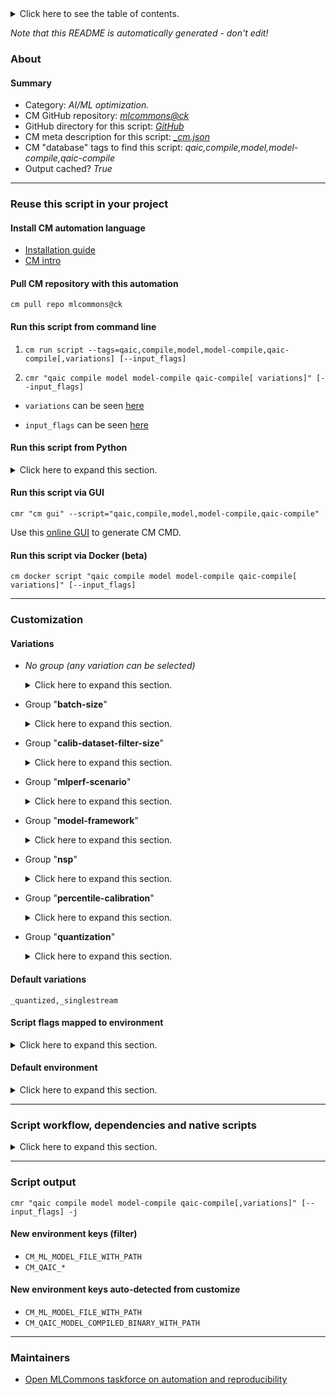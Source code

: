 <details>
<summary>Click here to see the table of contents.</summary>

* [About](#about)
* [Summary](#summary)
* [Reuse this script in your project](#reuse-this-script-in-your-project)
  * [ Install CM automation language](#install-cm-automation-language)
  * [ Check CM script flags](#check-cm-script-flags)
  * [ Run this script from command line](#run-this-script-from-command-line)
  * [ Run this script from Python](#run-this-script-from-python)
  * [ Run this script via GUI](#run-this-script-via-gui)
  * [ Run this script via Docker (beta)](#run-this-script-via-docker-(beta))
* [Customization](#customization)
  * [ Variations](#variations)
  * [ Script flags mapped to environment](#script-flags-mapped-to-environment)
  * [ Default environment](#default-environment)
* [Script workflow, dependencies and native scripts](#script-workflow-dependencies-and-native-scripts)
* [Script output](#script-output)
* [New environment keys (filter)](#new-environment-keys-(filter))
* [New environment keys auto-detected from customize](#new-environment-keys-auto-detected-from-customize)
* [Maintainers](#maintainers)

</details>

*Note that this README is automatically generated - don't edit!*

### About

#### Summary

* Category: *AI/ML optimization.*
* CM GitHub repository: *[mlcommons@ck](https://github.com/mlcommons/ck/tree/master/cm-mlops)*
* GitHub directory for this script: *[GitHub](https://github.com/mlcommons/ck/tree/master/cm-mlops/script/compile-model-for.qaic)*
* CM meta description for this script: *[_cm.json](_cm.json)*
* CM "database" tags to find this script: *qaic,compile,model,model-compile,qaic-compile*
* Output cached? *True*
___
### Reuse this script in your project

#### Install CM automation language

* [Installation guide](https://github.com/mlcommons/ck/blob/master/docs/installation.md)
* [CM intro](https://doi.org/10.5281/zenodo.8105339)

#### Pull CM repository with this automation

```cm pull repo mlcommons@ck```


#### Run this script from command line

1. `cm run script --tags=qaic,compile,model,model-compile,qaic-compile[,variations] [--input_flags]`

2. `cmr "qaic compile model model-compile qaic-compile[ variations]" [--input_flags]`

* `variations` can be seen [here](#variations)

* `input_flags` can be seen [here](#script-flags-mapped-to-environment)

#### Run this script from Python

<details>
<summary>Click here to expand this section.</summary>

```python

import cmind

r = cmind.access({'action':'run'
                  'automation':'script',
                  'tags':'qaic,compile,model,model-compile,qaic-compile'
                  'out':'con',
                  ...
                  (other input keys for this script)
                  ...
                 })

if r['return']>0:
    print (r['error'])

```

</details>


#### Run this script via GUI

```cmr "cm gui" --script="qaic,compile,model,model-compile,qaic-compile"```

Use this [online GUI](https://cKnowledge.org/cm-gui/?tags=qaic,compile,model,model-compile,qaic-compile) to generate CM CMD.

#### Run this script via Docker (beta)

`cm docker script "qaic compile model model-compile qaic-compile[ variations]" [--input_flags]`

___
### Customization


#### Variations

  * *No group (any variation can be selected)*
    <details>
    <summary>Click here to expand this section.</summary>

    * `_bert-99`
      - Environment variables:
        - *CM_COMPILE_BERT*: `on`
        - *CM_QAIC_MODEL_TO_CONVERT*: `calibrate_bert_mlperf`
        - *CM_QAIC_MODEL_COMPILER_PARAMS_BASE*: `-aic-hw -aic-hw-version=2.0 -execute-nodes-in-fp16=Mul,Sqrt,Div,Add,ReduceMean,Softmax,Sub,Gather,Erf,Pow,Concat,Tile,LayerNormalization -quantization-schema=symmetric_with_uint8 -quantization-precision=Int8 -quantization-precision-bias=Int32 -vvv -compile-only -onnx-define-symbol=batch_size,1 -onnx-define-symbol=seg_length,384 -multicast-weights -combine-inputs=false -combine-outputs=false`
        - *CM_QAIC_MODEL_COMPILER_ARGS*: ``
      - Workflow:
        1. ***Read "deps" on other CM scripts***
           * calibrate,qaic,_bert-99
             * CM names: `--adr.['bert-profile', 'qaic-profile']...`
             - CM script: [calibrate-model-for.qaic](https://github.com/mlcommons/ck/tree/master/cm-mlops/script/calibrate-model-for.qaic)
    * `_bert-99,offline`
      - Environment variables:
        - *CM_QAIC_MODEL_COMPILER_ARGS*: `-allocator-dealloc-delay=2 -size-split-granularity=1536 -vtcm-working-set-limit-ratio=1`
        - *CM_QAIC_MODEL_COMPILER_ARGS_SUT*: `-aic-num-cores=1 -mos=1 -ols=3`
      - Workflow:
    * `_bert-99,offline,nsp.14`
      - Environment variables:
        - *CM_QAIC_MODEL_COMPILER_ARGS_SUT*: `-aic-num-cores=1 -mos=1 -ols=3`
      - Workflow:
    * `_bert-99,server`
      - Environment variables:
        - *CM_QAIC_MODEL_COMPILER_ARGS*: `-allocator-dealloc-delay=2 -size-split-granularity=1536 -vtcm-working-set-limit-ratio=1`
        - *CM_QAIC_MODEL_COMPILER_ARGS_SUT*: `-aic-num-cores=1 -mos=1 -ols=3`
      - Workflow:
    * `_bert-99,server,nsp.14`
      - Environment variables:
        - *CM_QAIC_MODEL_COMPILER_ARGS_SUT*: `-aic-num-cores=1 -mos=1 -ols=3`
      - Workflow:
    * `_bert-99,singlestream`
      - Environment variables:
        - *CM_QAIC_MODEL_COMPILER_ARGS*: ``
        - *CM_QAIC_MODEL_COMPILER_ARGS_SUT*: `-aic-num-cores=8 -mos=8 -ols=1`
      - Workflow:
    * `_bert-99,singlestream,nsp.14`
      - Environment variables:
        - *CM_QAIC_MODEL_COMPILER_ARGS_SUT*: `-aic-num-cores=8 -mos=8 -ols=1`
      - Workflow:
    * `_resnet50`
      - Environment variables:
        - *CM_COMPILE_RESNET*: `on`
        - *CM_QAIC_MODEL_TO_CONVERT*: `compile_resnet50_tf`
        - *CM_QAIC_MODEL_COMPILER_PARAMS_BASE*: `-aic-hw -aic-hw-version=2.0 -quantization-schema=symmetric_with_uint8 -quantization-precision=Int8 -output-node-name=ArgMax -vvv -compile-only -use-producer-dma=1`
      - Workflow:
    * `_resnet50,multistream`
      - Environment variables:
        - *CM_QAIC_MODEL_COMPILER_ARGS*: `-sdp-cluster-sizes=4,4 -mos=1,4`
      - Workflow:
    * `_resnet50,multistream,nsp.14`
      - Environment variables:
        - *CM_QAIC_MODEL_COMPILER_ARGS_SUT*: `-aic-num-cores=4`
      - Workflow:
    * `_resnet50,offline`
      - Environment variables:
        - *CM_QAIC_MODEL_COMPILER_ARGS*: `-sdp-cluster-sizes=2,2 -multicast-weights`
        - *CM_QAIC_MODEL_COMPILER_ARGS_SUT*: `-aic-num-cores=4 -mos=1,2 -ols=4`
      - Workflow:
    * `_resnet50,offline,nsp.14`
      - Environment variables:
        - *CM_QAIC_MODEL_COMPILER_ARGS_SUT*: `-aic-num-cores=4 -mos=1,2 -ols=4`
      - Workflow:
    * `_resnet50,server`
      - Workflow:
    * `_resnet50,server,nsp.14`
      - Environment variables:
        - *CM_QAIC_MODEL_COMPILER_ARGS_SUT*: `-aic-num-cores=4 -ols=4`
        - *CM_QAIC_MODEL_COMPILER_ARGS*: `-sdp-cluster-sizes=2,2 -mos=1,2 -multicast-weights`
      - Workflow:
    * `_resnet50,server,nsp.16`
      - Environment variables:
        - *CM_QAIC_MODEL_COMPILER_ARGS_SUT*: `-aic-num-cores=4 -ols=4`
        - *CM_QAIC_MODEL_COMPILER_ARGS*: `-sdp-cluster-sizes=4,4 -mos=1,4`
      - Workflow:
    * `_resnet50,singlestream`
      - Environment variables:
        - *CM_QAIC_MODEL_COMPILER_ARGS*: `-aic-num-of-instances=1`
        - *CM_QAIC_MODEL_COMPILER_ARGS_SUT*: `-aic-num-cores=8 -mos=1 -ols=1`
      - Workflow:
    * `_resnet50,singlestream,nsp.14`
      - Environment variables:
        - *CM_QAIC_MODEL_COMPILER_ARGS_SUT*: `-aic-num-cores=8 -mos=1 -ols=1`
      - Workflow:
    * `_resnet50,tf`
      - Environment variables:
        - *CM_QAIC_MODEL_TO_CONVERT*: `calibrate_resnet50_tf`
      - Workflow:
    * `_retinanet`
      - Environment variables:
        - *CM_COMPILE_RETINANET*: `on`
        - *CM_QAIC_MODEL_TO_CONVERT*: `calibrate_retinanet_no_nms_mlperf`
        - *CM_QAIC_MODEL_COMPILER_ARGS*: `-aic-enable-depth-first`
        - *CM_QAIC_MODEL_COMPILER_PARAMS_BASE*: `-aic-hw -aic-hw-version=2.0 -compile-only -enable-channelwise -onnx-define-symbol=batch_size,1 -node-precision-info=<<<CM_ML_MODEL_RETINANET_QAIC_NODE_PRECISION_INFO_FILE_PATH>>> -quantization-schema-constants=symmetric_with_uint8 -quantization-schema-activations=asymmetric -quantization-calibration=None`
      - Workflow:
    * `_retinanet,multistream`
      - Workflow:
    * `_retinanet,nsp.14`
      - Workflow:
    * `_retinanet,offline`
      - Environment variables:
        - *CM_QAIC_MODEL_COMPILER_ARGS_SUT*: `-aic-num-cores=1 -mos=1 -ols=1`
      - Workflow:
    * `_retinanet,offline,nsp.14`
      - Workflow:
    * `_retinanet,server`
      - Workflow:
    * `_retinanet,server,nsp.14`
      - Workflow:
    * `_retinanet,singlestream`
      - Environment variables:
        - *CM_QAIC_MODEL_COMPILER_ARGS*: ``
        - *CM_QAIC_MODEL_COMPILER_ARGS_SUT*: `-aic-num-cores=8 -mos=1 -ols=1`
      - Workflow:
    * `_retinanet,singlestream,nsp.14`
      - Environment variables:
        - *CM_QAIC_MODEL_COMPILER_ARGS_SUT*: `-aic-num-cores=8 -mos=1 -ols=1`
      - Workflow:

    </details>


  * Group "**batch-size**"
    <details>
    <summary>Click here to expand this section.</summary>

    * `_bs.#`
      - Environment variables:
        - *CM_QAIC_MODEL_BATCH_SIZE*: `#`
      - Workflow:
    * `_bs.1`
      - Environment variables:
        - *CM_QAIC_MODEL_BATCH_SIZE*: `1`
      - Workflow:

    </details>


  * Group "**calib-dataset-filter-size**"
    <details>
    <summary>Click here to expand this section.</summary>

    * `_filter-size.#`
      - Workflow:

    </details>


  * Group "**mlperf-scenario**"
    <details>
    <summary>Click here to expand this section.</summary>

    * `_multistream`
      - Workflow:
    * `_offline`
      - Workflow:
    * `_server`
      - Workflow:
    * **`_singlestream`** (default)
      - Workflow:

    </details>


  * Group "**model-framework**"
    <details>
    <summary>Click here to expand this section.</summary>

    * `_tf`
      - Workflow:

    </details>


  * Group "**nsp**"
    <details>
    <summary>Click here to expand this section.</summary>

    * `_nsp.14`
      - Workflow:
    * `_nsp.16`
      - Workflow:
    * `_nsp.8`
      - Workflow:
    * `_nsp.9`
      - Workflow:

    </details>


  * Group "**percentile-calibration**"
    <details>
    <summary>Click here to expand this section.</summary>

    * `_pc.#`
      - Environment variables:
        - *CM_QAIC_MODEL_COMPILER_PERCENTILE_CALIBRATION_VALUE*: `#`
        - *CM_QAIC_MODEL_COMPILER_QUANTIZATION_PARAMS*: `-quantization-calibration=Percentile  -percentile-calibration-value=<<<CM_QAIC_MODEL_COMPILER_PERCENTILE_CALIBRATION_VALUE>>>`
      - Workflow:

    </details>


  * Group "**quantization**"
    <details>
    <summary>Click here to expand this section.</summary>

    * `_no-quantized`
      - Environment variables:
        - *CM_QAIC_MODEL_QUANTIZATION*: `no`
      - Workflow:
    * **`_quantized`** (default)
      - Environment variables:
        - *CM_QAIC_MODEL_QUANTIZATION*: `yes`
      - Workflow:

    </details>


#### Default variations

`_quantized,_singlestream`

#### Script flags mapped to environment
<details>
<summary>Click here to expand this section.</summary>

* `--register=value`  &rarr;  `CM_REGISTER_CACHE=value`

**Above CLI flags can be used in the Python CM API as follows:**

```python
r=cm.access({... , "register":...}
```

</details>

#### Default environment

<details>
<summary>Click here to expand this section.</summary>

These keys can be updated via `--env.KEY=VALUE` or `env` dictionary in `@input.json` or using script flags.


</details>

___
### Script workflow, dependencies and native scripts

<details>
<summary>Click here to expand this section.</summary>

  1. ***Read "deps" on other CM scripts from [meta](https://github.com/mlcommons/ck/tree/master/cm-mlops/script/compile-model-for.qaic/_cm.json)***
     * detect,cpu
       - CM script: [detect-cpu](https://github.com/mlcommons/ck/tree/master/cm-mlops/script/detect-cpu)
     * get,qaic,apps,sdk
       * `if (CM_REGISTER_CACHE  != on)`
       * CM names: `--adr.['qaic-apps-sdk']...`
       - CM script: [get-qaic-apps-sdk](https://github.com/mlcommons/ck/tree/master/cm-mlops/script/get-qaic-apps-sdk)
     * qaic,calibrate,_retinanet
       * `if (CM_COMPILE_RETINANET  == yes)`
       * CM names: `--adr.['retinanet-profile', 'qaic-profile']...`
       - CM script: [calibrate-model-for.qaic](https://github.com/mlcommons/ck/tree/master/cm-mlops/script/calibrate-model-for.qaic)
     * qaic,calibrate,_resnet50
       * `if (CM_COMPILE_RESNET  == on) AND (CM_REGISTER_CACHE  != on)`
       * CM names: `--adr.['resnet-profile', 'qaic-profile']...`
       - CM script: [calibrate-model-for.qaic](https://github.com/mlcommons/ck/tree/master/cm-mlops/script/calibrate-model-for.qaic)
     * get,ml-model
       * CM names: `--adr.['model-src']...`
       - CM script: [get-ml-model-3d-unet-kits19](https://github.com/mlcommons/ck/tree/master/cm-mlops/script/get-ml-model-3d-unet-kits19)
       - CM script: [get-ml-model-abtf-ssd-pytorch](https://github.com/mlcommons/ck/tree/master/cm-mlops/script/get-ml-model-abtf-ssd-pytorch)
       - CM script: [get-ml-model-bert-base-squad](https://github.com/mlcommons/ck/tree/master/cm-mlops/script/get-ml-model-bert-base-squad)
       - CM script: [get-ml-model-bert-large-squad](https://github.com/mlcommons/ck/tree/master/cm-mlops/script/get-ml-model-bert-large-squad)
       - CM script: [get-ml-model-dlrm-terabyte](https://github.com/mlcommons/ck/tree/master/cm-mlops/script/get-ml-model-dlrm-terabyte)
       - CM script: [get-ml-model-efficientnet-lite](https://github.com/mlcommons/ck/tree/master/cm-mlops/script/get-ml-model-efficientnet-lite)
       - CM script: [get-ml-model-gptj](https://github.com/mlcommons/ck/tree/master/cm-mlops/script/get-ml-model-gptj)
       - CM script: [get-ml-model-huggingface-zoo](https://github.com/mlcommons/ck/tree/master/cm-mlops/script/get-ml-model-huggingface-zoo)
       - CM script: [get-ml-model-llama2](https://github.com/mlcommons/ck/tree/master/cm-mlops/script/get-ml-model-llama2)
       - CM script: [get-ml-model-mobilenet](https://github.com/mlcommons/ck/tree/master/cm-mlops/script/get-ml-model-mobilenet)
       - CM script: [get-ml-model-neuralmagic-zoo](https://github.com/mlcommons/ck/tree/master/cm-mlops/script/get-ml-model-neuralmagic-zoo)
       - CM script: [get-ml-model-resnet50](https://github.com/mlcommons/ck/tree/master/cm-mlops/script/get-ml-model-resnet50)
       - CM script: [get-ml-model-retinanet](https://github.com/mlcommons/ck/tree/master/cm-mlops/script/get-ml-model-retinanet)
       - CM script: [get-ml-model-retinanet-nvidia](https://github.com/mlcommons/ck/tree/master/cm-mlops/script/get-ml-model-retinanet-nvidia)
       - CM script: [get-ml-model-rnnt](https://github.com/mlcommons/ck/tree/master/cm-mlops/script/get-ml-model-rnnt)
       - CM script: [get-ml-model-stable-diffusion](https://github.com/mlcommons/ck/tree/master/cm-mlops/script/get-ml-model-stable-diffusion)
       - CM script: [get-ml-model-tiny-resnet](https://github.com/mlcommons/ck/tree/master/cm-mlops/script/get-ml-model-tiny-resnet)
       - CM script: [get-ml-model-using-imagenet-from-model-zoo](https://github.com/mlcommons/ck/tree/master/cm-mlops/script/get-ml-model-using-imagenet-from-model-zoo)
  1. ***Run "preprocess" function from [customize.py](https://github.com/mlcommons/ck/tree/master/cm-mlops/script/compile-model-for.qaic/customize.py)***
  1. Read "prehook_deps" on other CM scripts from [meta](https://github.com/mlcommons/ck/tree/master/cm-mlops/script/compile-model-for.qaic/_cm.json)
  1. ***Run native script if exists***
     * [run.sh](https://github.com/mlcommons/ck/tree/master/cm-mlops/script/compile-model-for.qaic/run.sh)
  1. Read "posthook_deps" on other CM scripts from [meta](https://github.com/mlcommons/ck/tree/master/cm-mlops/script/compile-model-for.qaic/_cm.json)
  1. ***Run "postrocess" function from [customize.py](https://github.com/mlcommons/ck/tree/master/cm-mlops/script/compile-model-for.qaic/customize.py)***
  1. Read "post_deps" on other CM scripts from [meta](https://github.com/mlcommons/ck/tree/master/cm-mlops/script/compile-model-for.qaic/_cm.json)
</details>

___
### Script output
`cmr "qaic compile model model-compile qaic-compile[,variations]" [--input_flags] -j`
#### New environment keys (filter)

* `CM_ML_MODEL_FILE_WITH_PATH`
* `CM_QAIC_*`
#### New environment keys auto-detected from customize

* `CM_ML_MODEL_FILE_WITH_PATH`
* `CM_QAIC_MODEL_COMPILED_BINARY_WITH_PATH`
___
### Maintainers

* [Open MLCommons taskforce on automation and reproducibility](https://github.com/mlcommons/ck/blob/master/docs/taskforce.md)